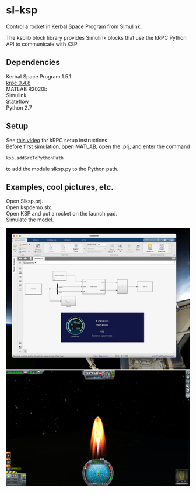 # sl-ksp
Control a rocket in Kerbal Space Program from Simulink.

The ksplib block library provides Simulink blocks that use the kRPC Python API to communicate with KSP.

## Dependencies
Kerbal Space Program 1.5.1  
[krpc 0.4.8](https://krpc.github.io/krpc)  
MATLAB R2020b  
Simulink  
Stateflow  
Python 2.7


## Setup
See [this video](https://www.youtube.com/watch?v=RQzWri_K_UY) for kRPC setup instructions.  
Before first simulation, open MATLAB, open the .prj, and enter the command  
```
ksp.addSrcToPythonPath  
```
to add the module slksp.py to the Python path.

## Examples, cool pictures, etc.

Open Slksp.prj.  
Open kspdemo.slx.    
Open KSP and put a rocket on the launch pad.  
Simulate the model.  

<p float = "left">
    <img src="doc/images/sl_demo.png" width ="600" />
    <img src="doc/images/ksp_demo.png" width="600" />
</p>

